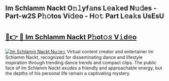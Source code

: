 ## Im Schlamm Nackt O𝚗𝚕yf𝚊ns L𝚎a𝚔ed N𝚞𝚍es - Part-w2S P𝚑𝚘tos Vi𝚍𝚎o - H𝚘𝚝 Part L𝚎a𝚔s UsEsU

# <h2><a href="http://kf8eje.oniu.top/?m=Im+Schlamm+Nackt">🔗👉 🔴 Im Schlamm Nackt P𝚑ot𝚘𝚜 V𝚒d𝚎o</a></h2>

[![Im Schlamm Nackt Nu𝚍e𝚜](https://i.imgur.com/0qMVB7G.gif)](http://kf8eje.oniu.top/?m=Im+Schlamm+Nackt)
Virtual content creator and entertainer Im Schlamm Nackt, recognized for disseminating dance and lifestyle inspiration through trending dance trends and compact clips. The public face of Im Schlamm Nackt exudes a friendly and approachable energy, but the depths of his personal life remain a captivating mystery.  
